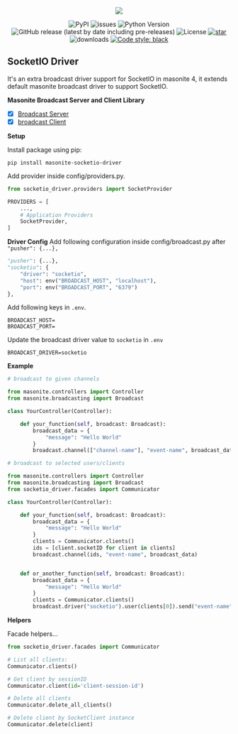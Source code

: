 <p align="center">
    <img src="https://banners.beyondco.de/Masonite%20SocketIO%20Driver.png?theme=light&packageManager=pip+install&packageName=masonite-socketio-driver&pattern=charlieBrown&style=style_2&description=Driver+support+for+SocketIO+in+masonite+4.&md=1&showWatermark=1&fontSize=100px&images=adjustments&widths=50&heights=50">
</p>

<p align="center">
  <img alt="PyPI" src="https://img.shields.io/pypi/v/masonite-socketio-driver">
  <img alt="issues" src="https://img.shields.io/github/issues/py-package/masonite-socketio-driver">
  <img src="https://img.shields.io/badge/python-3.7+-blue.svg" alt="Python Version">
  <img alt="GitHub release (latest by date including pre-releases)" src="https://img.shields.io/github/v/release/py-package/masonite-socketio-driver">
  <img alt="License" src="https://img.shields.io/github/license/py-package/masonite-socketio-driver">
  <a href="https://github.com/py-package/masonite-socketio-driver/stargazers"><img alt="star" src="https://img.shields.io/github/stars/py-package/masonite-socketio-driver" /></a>
  <img alt="downloads" src="https://img.shields.io/pypi/dm/masonite-socketio-driver?style=flat" />
  <a href="https://github.com/psf/black"><img alt="Code style: black" src="https://img.shields.io/badge/code%20style-black-000000.svg"></a>
</p>

## SocketIO Driver

It's an extra broadcast driver support for SocketIO in masonite 4, it extends default masonite broadcast driver to support SocketIO.

**Masonite Broadcast Server and Client Library**
- [x] [Broadcast Server](https://github.com/py-package/masonite-broadcast-server)
- [x] [broadcast Client](https://github.com/py-package/masonite-broadcast-client)

**Setup**

Install package using pip:

```shell
pip install masonite-socketio-driver
```

Add provider inside config/providers.py.

```python
from socketio_driver.providers import SocketProvider

PROVIDERS = [
    ...,
    # Application Providers
    SocketProvider,
]
```

**Driver Config**
Add following configuration inside config/broadcast.py after `"pusher": {...},`

```python
"pusher": {...},
"socketio": {
    "driver": "socketio",
    "host": env("BROADCAST_HOST", "localhost"),
    "port": env("BROADCAST_PORT", "6379")
},
```

Add following keys in `.env`.

```shell
BROADCAST_HOST=
BROADCAST_PORT=
```

Update the broadcast driver value to `socketio` in `.env`

```shell
BROADCAST_DRIVER=socketio
```

**Example**

```python
# broadcast to given channels

from masonite.controllers import Controller
from masonite.broadcasting import Broadcast

class YourController(Controller):

    def your_function(self, broadcast: Broadcast):
        broadcast_data = {
            "message": "Hello World"
        }
        broadcast.channel(["channel-name"], "event-name", broadcast_data)
```

```python
# broadcast to selected users/clients

from masonite.controllers import Controller
from masonite.broadcasting import Broadcast
from socketio_driver.facades import Communicator

class YourController(Controller):

    def your_function(self, broadcast: Broadcast):
        broadcast_data = {
            "message": "Hello World"
        }
        clients = Communicator.clients()
        ids = [client.socketID for client in clients]
        broadcast.channel(ids, "event-name", broadcast_data)


    def or_another_function(self, broadcast: Broadcast):
        broadcast_data = {
            "message": "Hello World"
        }
        clients = Communicator.clients()
        broadcast.driver("socketio").user(clients[0]).send("event-name", broadcast_data)
```

**Helpers**

Facade helpers...

```python
from socketio_driver.facades import Communicator
```

```python
# List all clients:  
Communicator.clients()
```
```python
# Get client by sessionID
Communicator.client(id='client-session-id')
```
```python
# Delete all clients
Communicator.delete_all_clients()
```
```python
# Delete client by SocketClient instance
Communicator.delete(client)

```